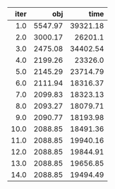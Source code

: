 |   iter |       obj |       time |
| ------:| ---------:| ----------:|
|  $1.0$ | $5547.97$ | $39321.18$ |
|  $2.0$ | $3000.17$ |  $26201.1$ |
|  $3.0$ | $2475.08$ | $34402.54$ |
|  $4.0$ | $2199.26$ |  $23326.0$ |
|  $5.0$ | $2145.29$ | $23714.79$ |
|  $6.0$ | $2111.94$ | $18316.37$ |
|  $7.0$ | $2099.83$ | $18323.13$ |
|  $8.0$ | $2093.27$ | $18079.71$ |
|  $9.0$ | $2090.77$ | $18193.98$ |
| $10.0$ | $2088.85$ | $18491.36$ |
| $11.0$ | $2088.85$ | $19940.16$ |
| $12.0$ | $2088.85$ | $19844.91$ |
| $13.0$ | $2088.85$ | $19656.85$ |
| $14.0$ | $2088.85$ | $19494.49$ |

